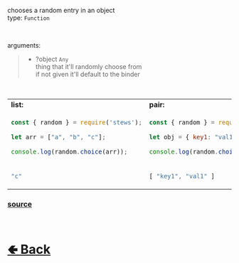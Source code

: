 chooses a random entry in an object<br>
type: `Function`

<br>

arguments:
> - ?object `Any`<br>
> thing that it'll randomly choose from<br>
> if not given it'll default to the binder

<br>

<table>
<tr>
<td> <b>list:</b> </td> <td> <b>pair:</b> </td>
</tr>
<tr>
<td>

```js
const { random } = require('stews');

let arr = ["a", "b", "c"];

console.log(random.choice(arr));
```

</td>
<td>

```js
const { random } = require('stews');

let obj = { key1: "val1", key2: "val2" };

console.log(random.choice(obj));
```

</td>
<tr>
<td>

```js
"c"
```

</td>
<td>

```js
[ "key1", "val1" ]
```

</td>
</table>

### [source](https://github.com/shysolocup/stews/blob/main/src/random/functions/choice.js)

<br> <h1> [🢀 Back](https://github.com/shysolocup/stews/wiki/random-methods) </h1>
